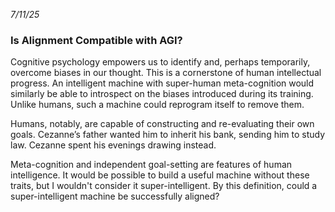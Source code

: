 <!-- trick pandoc to not wrapping date in a paragraph tag -->
<em>7/11/25</em>
<h3>Is Alignment Compatible with AGI?</h3>

Cognitive psychology empowers us to identify and, perhaps temporarily, overcome biases in our thought. This is a cornerstone of human intellectual progress. An intelligent machine with super-human meta-cognition would similarly be able to introspect on the biases introduced during its training. Unlike humans, such a machine could reprogram itself to remove them.

Humans, notably, are capable of constructing and re-evaluating their own goals. Cezanne’s father wanted him to inherit his bank, sending him to study law. Cezanne spent his evenings drawing instead.

Meta-cognition and independent goal-setting are features of human intelligence. It would be possible to build a useful machine without these traits, but I wouldn't consider it super-intelligent. By this definition, could a super-intelligent machine be successfully aligned?